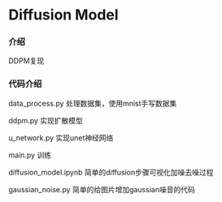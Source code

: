 # Diffusion Model

### 介绍
DDPM复现


### 代码介绍
data_process.py 处理数据集，使用mnist手写数据集

ddpm.py 实现扩散模型

u_network.py 实现unet神经网络

main.py 训练

diffusion_model.ipynb 简单的diffusion步骤可视化加噪去噪过程

gaussian_noise.py 简单的给图片增加gaussian噪音的代码
